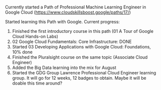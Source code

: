 Currently started a Path of Professional Machine Learning Engineer in Google Cloud (https://www.cloudskillsboost.google/paths/17/)

Started learning this Path with Google.
Current progress:
1. Finished the first introductory course in this path (01 A Tour of Google Cloud Hands-on Labs)
2. 02 Google Cloud Fundamentals: Core Infrastructure: DONE
3. Started 03 Developing Applications with Google Cloud: Foundations, 10% done
4. Finished the Pluralsight course on the same topic (Associate Cloud Engineer)
5. Added the Big Data learning into the mix for August
6. Started the GDG Group Lawrence Professional Cloud Engineer learning group. It will go for 12 weeks, 12 badges to obtain. Maybe it will be doable this time around?
